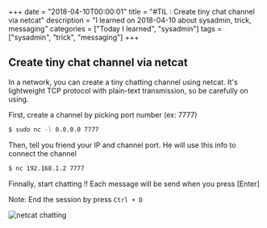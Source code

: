 +++
date = "2018-04-10T00:00:01"
title = "#TIL : Create tiny chat channel via netcat"
description = "I learned on 2018-04-10 about sysadmin, trick, messaging"
categories = ["Today I learned", "sysadmin"]
tags = ["sysadmin", "trick", "messaging"]
+++



## Create tiny chat channel via netcat

In a network, you can create a tiny chatting channel using netcat. It's lightweight TCP protocol with plain-text transmission, so be carefully on using.

First, create a channel by picking port number (ex: 7777)

```bash
$ sudo nc -l 0.0.0.0 7777
```

Then, tell you friend your IP and channel port. He will use this info to connect the channel

```bash
$ nc 192.168.1.2 7777
```

Finnally, start chatting !! Each message will be send when you press [Enter]

Note: End the session by press `Ctrl + D`

![netcat chatting](https://user-images.githubusercontent.com/4528223/38550864-d2e5ef5e-3ce1-11e8-86d7-0ea70d862c84.png)
